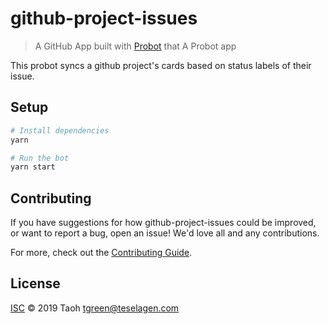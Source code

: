 # github-project-issues

> A GitHub App built with [Probot](https://github.com/probot/probot) that A Probot app

This probot syncs a github project's cards based on status labels of their issue.

## Setup

```sh
# Install dependencies
yarn

# Run the bot
yarn start
```

## Contributing

If you have suggestions for how github-project-issues could be improved, or want to report a bug, open an issue! We'd love all and any contributions.

For more, check out the [Contributing Guide](CONTRIBUTING.md).

## License

[ISC](LICENSE) © 2019 Taoh <tgreen@teselagen.com>
